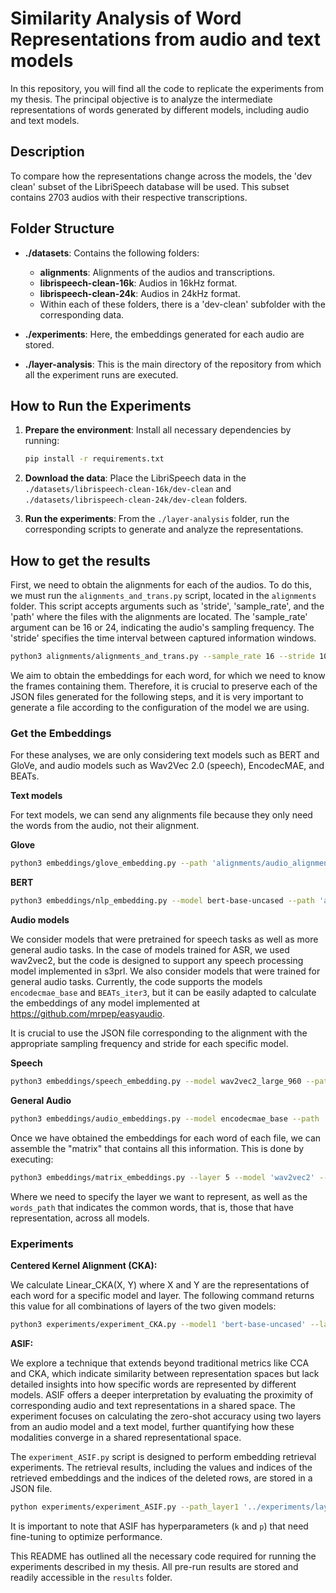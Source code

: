 # Similarity Analysis of Word Representations from audio and text models

In this repository, you will find all the code to replicate the experiments from my thesis. The principal objective is to analyze the intermediate representations of words generated by different models, including audio and text models.

## Description

To compare how the representations change across the models, the 'dev clean' subset of the LibriSpeech database will be used. This subset contains 2703 audios with their respective transcriptions.

## Folder Structure

- **./datasets**: Contains the following folders:
  - **alignments**: Alignments of the audios and transcriptions.
  - **librispeech-clean-16k**: Audios in 16kHz format.
  - **librispeech-clean-24k**: Audios in 24kHz format.
  - Within each of these folders, there is a 'dev-clean' subfolder with the corresponding data.

- **./experiments**: Here, the embeddings generated for each audio are stored.

- **./layer-analysis**: This is the main directory of the repository from which all the experiment runs are executed.

## How to Run the Experiments

1. **Prepare the environment**: Install all necessary dependencies by running:
    ```bash
    pip install -r requirements.txt
    ```
2. **Download the data**: Place the LibriSpeech data in the `./datasets/librispeech-clean-16k/dev-clean` and `./datasets/librispeech-clean-24k/dev-clean` folders.

3. **Run the experiments**: From the `./layer-analysis` folder, run the corresponding scripts to generate and analyze the representations.

## How to get the results

First, we need to obtain the alignments for each of the audios. To do this, we must run the `alignments_and_trans.py` script, located in the `alignments` folder. This script accepts arguments such as 'stride', 'sample_rate', and the 'path' where the files with the alignments are located. The 'sample_rate' argument can be 16 or 24, indicating the audio's sampling frequency. The 'stride' specifies the time interval between captured information windows.

```bash
python3 alignments/alignments_and_trans.py --sample_rate 16 --stride 10 --path '../datasets/alignments'
```

We aim to obtain the embeddings for each word, for which we need to know the frames containing them. Therefore, it is crucial to preserve each of the JSON files generated for the following steps, and it is very important to generate a file according to the configuration of the model we are using.


### Get the Embeddings

For these analyses, we are only considering text models such as BERT and GloVe, and audio models such as Wav2Vec 2.0 (speech), EncodecMAE, and BEATs.

**Text models**

For text models, we can send any alignments file because they only need the words from the audio, not their alignment.

**Glove**

```bash
python3 embeddings/glove_embedding.py --path 'alignments/audio_alignments_20_16.json'
```

**BERT**

```bash
python3 embeddings/nlp_embedding.py --model bert-base-uncased --path 'alignments/audio_alignments_20_16.json' --device 'cuda'
```

**Audio models**

We consider models that were pretrained for speech tasks as well as more general audio tasks. In the case of models trained for ASR, we used wav2vec2, but the code is designed to support any speech processing model implemented in s3prl. 
We also consider models that were trained for general audio tasks. Currently, the code supports the models `encodecmae_base` and `BEATs_iter3`, but it can be easily adapted to calculate the embeddings of any model implemented at https://github.com/mrpep/easyaudio. 

It is crucial to use the JSON file corresponding to the alignment with the appropriate sampling frequency and stride for each specific model.

**Speech**

```bash
python3 embeddings/speech_embedding.py --model wav2vec2_large_960 --path 'alignments/audio_alignments_20_16.json' --device 'cuda'
```

**General Audio**

```bash
python3 embeddings/audio_embeddings.py --model encodecmae_base --path 'alignments/audio_alignments_13.33_24.json' --device 'cuda'
```

Once we have obtained the embeddings for each word of each file, we can assemble the "matrix" that contains all this information. This is done by executing:

```bash
python3 embeddings/matrix_embeddings.py --layer 5 --model 'wav2vec2' --words_path 'words_in_order1.json'
``` 

Where we need to specify the layer we want to represent, as well as the `words_path` that indicates the common words, that is, those that have representation, across all models.

### Experiments


**Centered Kernel Alignment (CKA):**

We calculate Linear_CKA(X, Y) where X and Y are the representations of each word for a specific model and layer. The following command returns this value for all combinations of layers of the two given models:

```bash
python3 experiments/experiment_CKA.py --model1 'bert-base-uncased' --layer1 12 --model2 'wav2vec2_large_960' --layer2 24
``` 

**ASIF:**

We explore a technique that extends beyond traditional metrics like CCA and CKA, which indicate similarity between representation spaces but lack detailed insights into how specific words are represented by different models. ASIF offers a deeper interpretation by evaluating the proximity of corresponding audio and text representations in a shared space. The experiment focuses on calculating the zero-shot accuracy using two layers from an audio model and a text model, further quantifying how these modalities converge in a shared representational space.

The `experiment_ASIF.py` script is designed to perform embedding retrieval experiments. The retrieval results, including the values and indices of the retrieved embeddings and the indices of the deleted rows, are stored in a JSON file. 

```bash
python experiments/experiment_ASIF.py --path_layer1 '../experiments/layers/embeddings_layer6_wav2vec2.json' --path_layer2 '../experiments/layers/embeddings_layer0_glove.json' --k 600 --p 4 --keys 'words_in_order1.json'
``` 

It is important to note that ASIF has hyperparameters (`k` and `p`) that need fine-tuning to optimize performance.


This README has outlined all the necessary code required for running the experiments described in my thesis. All pre-run results are stored and readily accessible in the `results` folder.